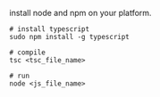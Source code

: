 
install node and npm on your platform.


```
# install typescript
sudo npm install -g typescript

# compile
tsc <tsc_file_name>

# run
node <js_file_name>
```
